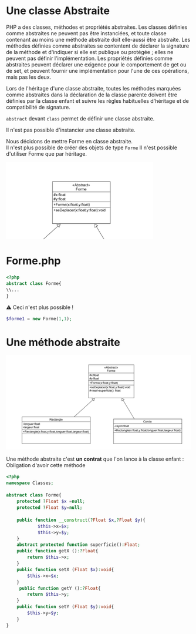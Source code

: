
# Une classe Abstraite
PHP a des classes, méthodes et propriétés abstraites. Les classes définies comme abstraites ne peuvent pas être instanciées, et toute classe contenant au moins une méthode abstraite doit elle-aussi être abstraite. Les méthodes définies comme abstraites se contentent de déclarer la signature de la méthode et d'indiquer si elle est publique ou protégée ; elles ne peuvent pas définir l'implémentation. Les propriétés définies comme abstraites peuvent déclarer une exigence pour le comportement de get ou de set, et peuvent fournir une implémentation pour l'une de ces opérations, mais pas les deux.  

Lors de l'héritage d'une classe abstraite, toutes les méthodes marquées comme abstraites dans la déclaration de la classe parente doivent être définies par la classe enfant et suivre les règles habituelles d'héritage et de compatibilité de signature.  
  
<code>abstract</code> devant <code>class</code> permet de définir une classe abstraite.

Il n'est pas possible d'instancier une classe abstraite.

Nous décidons de mettre Forme en classe abstraite.  
Il n'est plus possible de créer des objets de type <code>Forme</code>
Il n'est possible d'utiliser Forme que par héritage.

<img src="../../img/06/abstract.png" width="400">

# Forme.php
```php
<?php
abstract class Forme{
\\...
}
```
:warning: Ceci n'est plus possible !

```php
$forme1 = new Forme(1,1);
```

# Une méthode abstraite
<img src="../../img/06/abstract2.png" width="800">

Une méthode abstraite c'est **un contrat**
que l'on lance à la classe enfant : Obligation d'avoir cette méthode

```php
<?php
namespace Classes;

abstract class Forme{
    protected ?Float $x =null;
    protected ?Float $y=null;
    
    public function __construct(?Float $x,?Float $y){
            $this->x=$x;
            $this->y=$y;
    }
    abstract protected function superficie():Float;
    public function getX ():?Float{
        return $this->x;
    }    
    public function setX (Float $x):void{
        $this->x=$x;
    } 
     public function getY ():?Float{
        return $this->y;
    }    
    public function setY (Float $y):void{
        $this->y=$y;
    } 
}

```